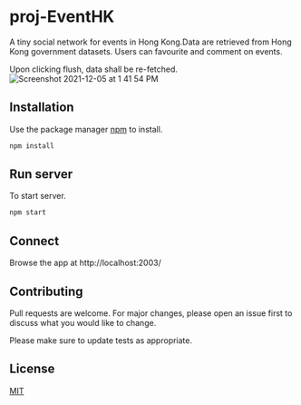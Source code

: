 # proj-EventHK
A tiny social network for events in Hong Kong.Data are retrieved from Hong Kong government datasets. Users can favourite and comment on events.

Upon clicking flush, data shall be re-fetched.
![Screenshot 2021-12-05 at 1 41 54 PM](https://user-images.githubusercontent.com/13597397/144735227-2090335c-bce1-475d-abff-4f7f92a72ce6.png)

## Installation
Use the package manager [npm](https://www.npmjs.com/) to install.

```bash
npm install
```

## Run server
To start server.
```bash
npm start
```
## Connect
Browse the app at http://localhost:2003/

## Contributing
Pull requests are welcome. For major changes, please open an issue first to discuss what you would like to change.

Please make sure to update tests as appropriate.

## License
[MIT](https://choosealicense.com/licenses/mit/)

